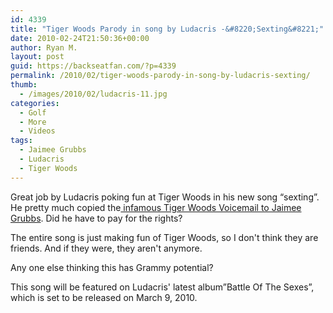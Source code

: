 ```yaml
---
id: 4339
title: "Tiger Woods Parody in song by Ludacris -&#8220;Sexting&#8221;"
date: 2010-02-24T21:50:36+00:00
author: Ryan M.
layout: post
guid: https://backseatfan.com/?p=4339
permalink: /2010/02/tiger-woods-parody-in-song-by-ludacris-sexting/
thumb:
  - /images/2010/02/ludacris-11.jpg
categories:
  - Golf
  - More
  - Videos
tags:
  - Jaimee Grubbs
  - Ludacris
  - Tiger Woods
---
```


<div class="entry">
  <p>
  </p>

  <p>
    Great job by Ludacris poking fun at Tiger Woods in his new song &#8220;sexting&#8221;. He pretty much copied the<a href="https://backseatfan.com/index.php/2009/12/tiger-woods-voice-mail/"> infamous Tiger Woods Voicemail to Jaimee Grubbs</a>. Did he have to pay for the rights?
  </p>

  <p>
    The entire song is just making fun of Tiger Woods, so I don't think they are friends. And if they were, they aren't anymore.
  </p>

  <p>
    Any one else thinking this has Grammy potential?
  </p>

  <p>
    This song will be featured on Ludacris' latest album&#8221;Battle Of The Sexes&#8221;, which is set to be released on March 9, 2010.
  </p>
</div>
